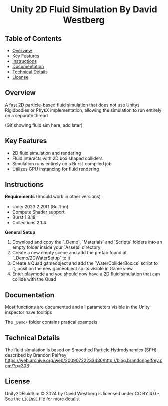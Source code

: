 
<h1 align="center">Unity 2D Fluid Simulation By David Westberg</h1>

## Table of Contents
- [Overview](#overview)
- [Key Features](#key-features)
- [Instructions](#instructions)
- [Documentation](#documentation)
- [Technical Details](#technical-details)
- [License](#license)

## Overview
A fast 2D particle-based fluid simulation that does not use Unitys Rigidbodies or PhysX implementation, allowing the simulation to run entirely on a separate thread

(Gif showing fluid sim here, add later)

## Key Features
<ul>
<li>2D fluid simulation and rendering</li>
<li>Fluid interacts with 2D box shaped colliders</li>
<li>Simulation runs entirely on a Burst-compiled job</li>
<li>Utilizes GPU instancing for fluid rendering</li>
</ul>

## Instructions
**Requirements** (Should work in other versions)
<ul>
<li>Unity 2023.2.20f1 (Built-in)</li>
<li>Compute Shader support</li>
<li>Burst 1.8.18</li>
<li>Collections 2.1.4</li>
</ul>

**General Setup**

<ol>
  <li>Download and copy the `_Demo`, `Materials` and `Scripts` folders into an empty folder inside your `Assets` directory</li>
  <li>Create a new empty scene and add the prefab found at `_Demo/2DWaterSetup` to it</li>
  <li>Create a Quad gameobject and add the `WaterColliderBox.cs` script to it, position the new gameobject so its visible in Game view</li>
  <li>Enter playmode and you should now have a 2D fluid simulation that can collide with the Quad</li>
</ol>

## Documentation
Most functions are documented and all parameters visible in the Unity inspector have tooltips

The `_Demo/` folder contains pratical exampels

## Technical Details
The fluid simulation is based on Smoothed Particle Hydrodynamics (SPH) described by Brandon Pelfrey https://web.archive.org/web/20090722233436/http://blog.brandonpelfrey.com/?p=303


## License
Unity2DFluidSim © 2024 by David Westberg is licensed under CC BY 4.0 - See the `LICENSE` file for more details.

